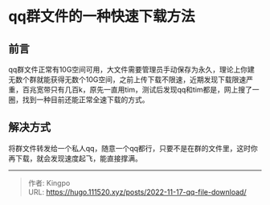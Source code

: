 # qq群文件的一种快速下载方法


<!--more-->
## 前言
qq群文件正常有10G空间可用，大文件需要管理员手动保存为永久，理论上你建无数个群就能获得无数个10G空间，之前上传下载不限速，近期发现下载限速严重，百兆宽带只有几百k，原先一直用tim，测试后发现qq和tim都是，网上搜了一圈，找到一种目前还能正常全速下载的方式。


## 解决方式

将群文件转发给一个私人qq，随意一个qq都行，只要不是在群的文件里，这时你再下载，就会发现速度起飞，能直接撑满。




---

> 作者: Kingpo  
> URL: https://hugo.111520.xyz/posts/2022-11-17-qq-file-download/  


